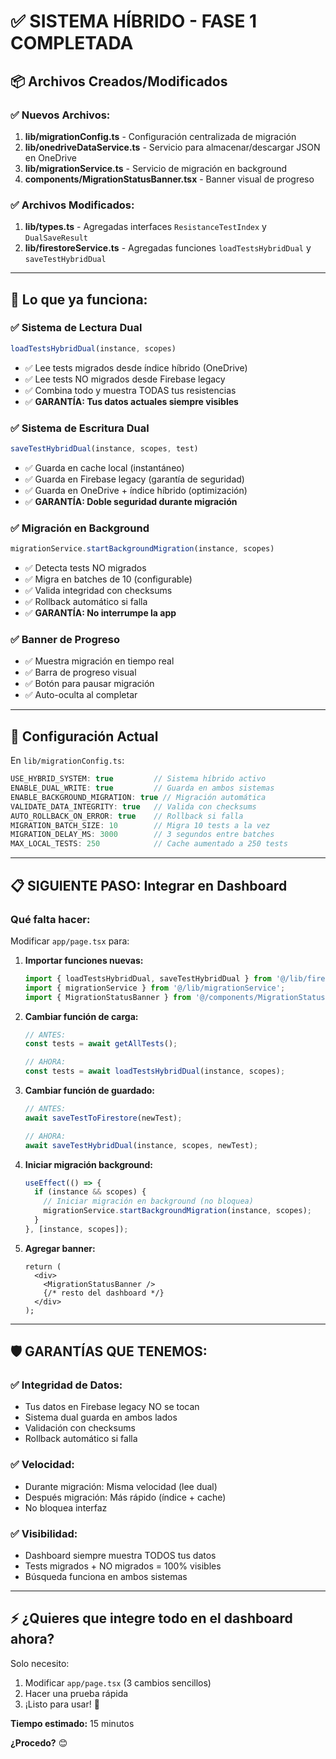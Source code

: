 # ✅ SISTEMA HÍBRIDO - FASE 1 COMPLETADA

## 📦 Archivos Creados/Modificados

### ✅ Nuevos Archivos:
1. **lib/migrationConfig.ts** - Configuración centralizada de migración
2. **lib/onedriveDataService.ts** - Servicio para almacenar/descargar JSON en OneDrive
3. **lib/migrationService.ts** - Servicio de migración en background
4. **components/MigrationStatusBanner.tsx** - Banner visual de progreso

### ✅ Archivos Modificados:
1. **lib/types.ts** - Agregadas interfaces `ResistanceTestIndex` y `DualSaveResult`
2. **lib/firestoreService.ts** - Agregadas funciones `loadTestsHybridDual` y `saveTestHybridDual`

---

## 🎯 Lo que ya funciona:

### ✅ **Sistema de Lectura Dual**
```typescript
loadTestsHybridDual(instance, scopes)
```
- ✅ Lee tests migrados desde índice híbrido (OneDrive)
- ✅ Lee tests NO migrados desde Firebase legacy
- ✅ Combina todo y muestra TODAS tus resistencias
- ✅ **GARANTÍA: Tus datos actuales siempre visibles**

### ✅ **Sistema de Escritura Dual**
```typescript
saveTestHybridDual(instance, scopes, test)
```
- ✅ Guarda en cache local (instantáneo)
- ✅ Guarda en Firebase legacy (garantía de seguridad)
- ✅ Guarda en OneDrive + índice híbrido (optimización)
- ✅ **GARANTÍA: Doble seguridad durante migración**

### ✅ **Migración en Background**
```typescript
migrationService.startBackgroundMigration(instance, scopes)
```
- ✅ Detecta tests NO migrados
- ✅ Migra en batches de 10 (configurable)
- ✅ Valida integridad con checksums
- ✅ Rollback automático si falla
- ✅ **GARANTÍA: No interrumpe la app**

### ✅ **Banner de Progreso**
- ✅ Muestra migración en tiempo real
- ✅ Barra de progreso visual
- ✅ Botón para pausar migración
- ✅ Auto-oculta al completar

---

## 🔧 Configuración Actual

En `lib/migrationConfig.ts`:

```typescript
USE_HYBRID_SYSTEM: true         // Sistema híbrido activo
ENABLE_DUAL_WRITE: true         // Guarda en ambos sistemas
ENABLE_BACKGROUND_MIGRATION: true // Migración automática
VALIDATE_DATA_INTEGRITY: true   // Valida con checksums
AUTO_ROLLBACK_ON_ERROR: true    // Rollback si falla
MIGRATION_BATCH_SIZE: 10        // Migra 10 tests a la vez
MIGRATION_DELAY_MS: 3000        // 3 segundos entre batches
MAX_LOCAL_TESTS: 250            // Cache aumentado a 250 tests
```

---

## 📋 SIGUIENTE PASO: Integrar en Dashboard

### **Qué falta hacer:**

Modificar `app/page.tsx` para:

1. **Importar funciones nuevas:**
   ```typescript
   import { loadTestsHybridDual, saveTestHybridDual } from '@/lib/firestoreService';
   import { migrationService } from '@/lib/migrationService';
   import { MigrationStatusBanner } from '@/components/MigrationStatusBanner';
   ```

2. **Cambiar función de carga:**
   ```typescript
   // ANTES:
   const tests = await getAllTests();
   
   // AHORA:
   const tests = await loadTestsHybridDual(instance, scopes);
   ```

3. **Cambiar función de guardado:**
   ```typescript
   // ANTES:
   await saveTestToFirestore(newTest);
   
   // AHORA:
   await saveTestHybridDual(instance, scopes, newTest);
   ```

4. **Iniciar migración background:**
   ```typescript
   useEffect(() => {
     if (instance && scopes) {
       // Iniciar migración en background (no bloquea)
       migrationService.startBackgroundMigration(instance, scopes);
     }
   }, [instance, scopes]);
   ```

5. **Agregar banner:**
   ```tsx
   return (
     <div>
       <MigrationStatusBanner />
       {/* resto del dashboard */}
     </div>
   );
   ```

---

## 🛡️ GARANTÍAS QUE TENEMOS:

### ✅ **Integridad de Datos:**
- Tus datos en Firebase legacy NO se tocan
- Sistema dual guarda en ambos lados
- Validación con checksums
- Rollback automático si falla

### ✅ **Velocidad:**
- Durante migración: Misma velocidad (lee dual)
- Después migración: Más rápido (índice + cache)
- No bloquea interfaz

### ✅ **Visibilidad:**
- Dashboard siempre muestra TODOS tus datos
- Tests migrados + NO migrados = 100% visibles
- Búsqueda funciona en ambos sistemas

---

## ⚡ ¿Quieres que integre todo en el dashboard ahora?

Solo necesito:
1. Modificar `app/page.tsx` (3 cambios sencillos)
2. Hacer una prueba rápida
3. ¡Listo para usar! 🚀

**Tiempo estimado:** 15 minutos

**¿Procedo?** 😊
